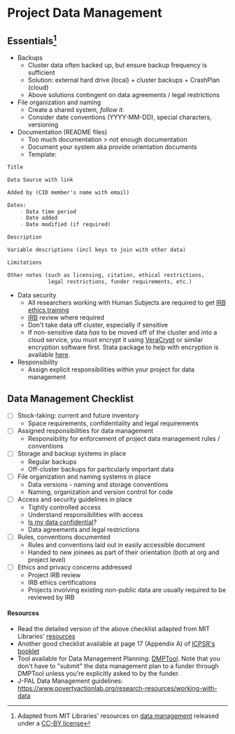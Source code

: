 # Project Data Management

## Essentials[^1]

- Backups
    - Cluster data often backed up, but ensure backup frequency is sufficient
    - Solution: external hard drive (local) + cluster backups + CrashPlan (cloud)
    - Above solutions contingent on data agreements / legal restrictions
- File organization and naming
    - Create a shared system, *follow it*.
    - Consider date conventions (YYYY-MM-DD), special characters, versioning
- Documentation (README files)
    - Too much documentation > not enough documentation
    - Document your system aka provide orientation documents
    - Template:

```markdown
Title

Data Source with link

Added by (CID member's name with email)

Dates:
    - Data time period
    - Date added
    - Date modified (if required)

Description

Variable descriptions (incl keys to join with other data)

Limitations

Other notes (such as licensing, citation, ethical restrictions,
             legal restrictions, funder requirements, etc.)

```

- Data security
    - All researchers working with Human Subjects are required to get [IRB ethics training](https://cuhs.harvard.edu/required-ethics-training)
    - [IRB](https://cuhs.harvard.edu) review where required
    - Don't take data off cluster, especially if sensitive
    - If non-sensitive data *has* to be moved off of the cluster and into a cloud service, you must encrypt it using [VeraCrypt](https://www.veracrypt.fr/en/Home.html) or similar encryption software first. Stata package to help with encryption is available [here](https://github.com/J-PAL/VeraCrypt).
- Responsibility
    - Assign explicit responsibilities within your project for data management


## Data Management Checklist

- [ ] Stock-taking: current and future inventory
    - Space requirements, confidentiality and legal requirements
- [ ] Assigned responsibilities for data management
    - Responsibility for enforcement of project data management rules / conventions
- [ ] Storage and backup systems in place
    - Regular backups
    - Off-cluster backups for particularly important data
- [ ] File organization and naming systems in place
    - Data versions - naming and storage conventions
    - Naming, organization and version control for code
- [ ] Access and security guidelines in place
    - Tightly controlled access
    - Understand responsibilities with access
    - [Is my data confidential](http://security.harvard.edu/dct)?
    - Data agreements and legal restrictions
- [ ] Rules, conventions documented
    - Rules and conventions laid out in easily accessible document
    - Handed to new joinees as part of their orientation (both at org and project level)
- [ ] Ethics and privacy concerns addressed
    - Project IRB review
    - IRB ethics certifications
    - Projects involving existing non-public data are usually required to be reviewed by IRB

#### Resources

- Read the detailed version of the above checklist adapted from MIT Libraries' [resources](https://www.dropbox.com/s/fpj88gzwz291aec/Handout_dataMgmtChecklist.pdf?dl=0)
- Another good checklist available at page 17 (Appendix A) of [ICPSR's booklet](https://www.icpsr.umich.edu/files/datamanagement/DataManagementPlans-All.pdf)
- Tool available for Data Management Planning: [DMPTool](https://dmptool.org). Note that you don't have to "submit" the data management plan to a funder through DMPTool unless you're explicitly asked to by the funder.
- J-PAL Data Management guidelines: https://www.povertyactionlab.org/research-resources/working-with-data


[^1]: Adapted from MIT Libraries' resources on [data management](https://libraries.mit.edu/data-management/) released under a [CC-BY license](https://creativecommons.org/licenses/by/4.0/)
